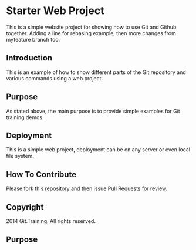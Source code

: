 # Starter Web Project

This is a simple website project for showing how to use Git and Github together.  Adding a line for rebasing example, then more changes from myfeature branch too.

## Introduction

This is an example of how to show different parts of the Git repository and various commands using a web project.

## Purpose

As stated above, the main purpose is to provide simple examples for Git training demos.

## Deployment

This is a simple web project, deployment can be on any server or even local file system.

## How To Contribute

Please fork this repository and then issue Pull Requests for review.

## Copyright

2014 Git.Training. All rights reserved.

## Purpose

